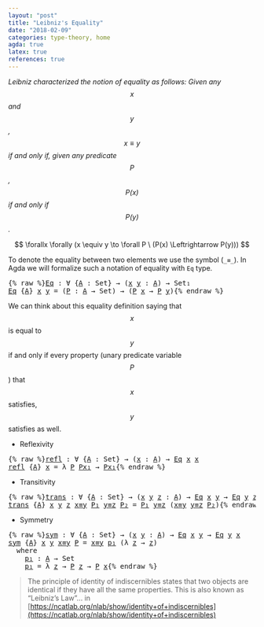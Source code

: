 ```yaml
---
layout: "post"
title: "Leibniz's Equality"
date: "2018-02-09"
categories: type-theory, home
agda: true
latex: true
references: true
---
```


*Leibniz characterized the notion of equality as follows:
  Given any $$x$$ and $$y$$, $$x \equiv y$$ if and only if, given any
  predicate $$P$$, $$P(x)$$ if and only if $$P(y)$$.*

$$
  \forallx \forally (x \equiv y \to \forall P \ (P(x) \Leftrightarrow P(y)))
$$

To denote the equality between two elements we use the symbol (`_≡_`).
In Agda we will formalize such a notation of equality with `Eq` type.

<pre class="Agda">{% raw %}<a id="Eq"></a><a id="564" href="{% endraw %}{{ site.baseurl }}{% link _posts/2018-02-09-leibniz-s-equality.md %}{% raw %}#564" class="Function">Eq</a> <a id="567" class="Symbol">:</a> <a id="569" class="Symbol">∀</a> <a id="571" class="Symbol">{</a><a id="572" href="{% endraw %}{{ site.baseurl }}{% link _posts/2018-02-09-leibniz-s-equality.md %}{% raw %}#572" class="Bound">A</a> <a id="574" class="Symbol">:</a> <a id="576" class="PrimitiveType">Set</a><a id="579" class="Symbol">}</a> <a id="581" class="Symbol">→</a> <a id="583" class="Symbol">(</a><a id="584" href="{% endraw %}{{ site.baseurl }}{% link _posts/2018-02-09-leibniz-s-equality.md %}{% raw %}#584" class="Bound">x</a> <a id="586" href="{% endraw %}{{ site.baseurl }}{% link _posts/2018-02-09-leibniz-s-equality.md %}{% raw %}#586" class="Bound">y</a> <a id="588" class="Symbol">:</a> <a id="590" href="{% endraw %}{{ site.baseurl }}{% link _posts/2018-02-09-leibniz-s-equality.md %}{% raw %}#572" class="Bound">A</a><a id="591" class="Symbol">)</a> <a id="593" class="Symbol">→</a> <a id="595" class="PrimitiveType">Set₁</a>
<a id="600" href="{% endraw %}{{ site.baseurl }}{% link _posts/2018-02-09-leibniz-s-equality.md %}{% raw %}#564" class="Function">Eq</a> <a id="603" class="Symbol">{</a><a id="604" href="{% endraw %}{{ site.baseurl }}{% link _posts/2018-02-09-leibniz-s-equality.md %}{% raw %}#604" class="Bound">A</a><a id="605" class="Symbol">}</a> <a id="607" href="{% endraw %}{{ site.baseurl }}{% link _posts/2018-02-09-leibniz-s-equality.md %}{% raw %}#607" class="Bound">x</a> <a id="609" href="{% endraw %}{{ site.baseurl }}{% link _posts/2018-02-09-leibniz-s-equality.md %}{% raw %}#609" class="Bound">y</a> <a id="611" class="Symbol">=</a> <a id="613" class="Symbol">(</a><a id="614" href="{% endraw %}{{ site.baseurl }}{% link _posts/2018-02-09-leibniz-s-equality.md %}{% raw %}#614" class="Bound">P</a> <a id="616" class="Symbol">:</a> <a id="618" href="{% endraw %}{{ site.baseurl }}{% link _posts/2018-02-09-leibniz-s-equality.md %}{% raw %}#604" class="Bound">A</a> <a id="620" class="Symbol">→</a> <a id="622" class="PrimitiveType">Set</a><a id="625" class="Symbol">)</a> <a id="627" class="Symbol">→</a> <a id="629" class="Symbol">(</a><a id="630" href="{% endraw %}{{ site.baseurl }}{% link _posts/2018-02-09-leibniz-s-equality.md %}{% raw %}#614" class="Bound">P</a> <a id="632" href="{% endraw %}{{ site.baseurl }}{% link _posts/2018-02-09-leibniz-s-equality.md %}{% raw %}#607" class="Bound">x</a> <a id="634" class="Symbol">→</a> <a id="636" href="{% endraw %}{{ site.baseurl }}{% link _posts/2018-02-09-leibniz-s-equality.md %}{% raw %}#614" class="Bound">P</a> <a id="638" href="{% endraw %}{{ site.baseurl }}{% link _posts/2018-02-09-leibniz-s-equality.md %}{% raw %}#609" class="Bound">y</a><a id="639" class="Symbol">)</a>{% endraw %}</pre>

We can think about this equality definition saying that $$x$$ is equal to $$y$$
if and only if every property (unary predicate variable $$P$$) that $$x$$
satisfies, $$y$$ satisfies as well.

* Reflexivity

<pre class="Agda">{% raw %}<a id="refl"></a><a id="872" href="{% endraw %}{{ site.baseurl }}{% link _posts/2018-02-09-leibniz-s-equality.md %}{% raw %}#872" class="Function">refl</a> <a id="877" class="Symbol">:</a> <a id="879" class="Symbol">∀</a> <a id="881" class="Symbol">{</a><a id="882" href="{% endraw %}{{ site.baseurl }}{% link _posts/2018-02-09-leibniz-s-equality.md %}{% raw %}#882" class="Bound">A</a> <a id="884" class="Symbol">:</a> <a id="886" class="PrimitiveType">Set</a><a id="889" class="Symbol">}</a> <a id="891" class="Symbol">→</a> <a id="893" class="Symbol">(</a><a id="894" href="{% endraw %}{{ site.baseurl }}{% link _posts/2018-02-09-leibniz-s-equality.md %}{% raw %}#894" class="Bound">x</a> <a id="896" class="Symbol">:</a> <a id="898" href="{% endraw %}{{ site.baseurl }}{% link _posts/2018-02-09-leibniz-s-equality.md %}{% raw %}#882" class="Bound">A</a><a id="899" class="Symbol">)</a> <a id="901" class="Symbol">→</a> <a id="903" href="{% endraw %}{{ site.baseurl }}{% link _posts/2018-02-09-leibniz-s-equality.md %}{% raw %}#564" class="Function">Eq</a> <a id="906" href="{% endraw %}{{ site.baseurl }}{% link _posts/2018-02-09-leibniz-s-equality.md %}{% raw %}#894" class="Bound">x</a> <a id="908" href="{% endraw %}{{ site.baseurl }}{% link _posts/2018-02-09-leibniz-s-equality.md %}{% raw %}#894" class="Bound">x</a>
<a id="910" href="{% endraw %}{{ site.baseurl }}{% link _posts/2018-02-09-leibniz-s-equality.md %}{% raw %}#872" class="Function">refl</a> <a id="915" class="Symbol">{</a><a id="916" href="{% endraw %}{{ site.baseurl }}{% link _posts/2018-02-09-leibniz-s-equality.md %}{% raw %}#916" class="Bound">A</a><a id="917" class="Symbol">}</a> <a id="919" href="{% endraw %}{{ site.baseurl }}{% link _posts/2018-02-09-leibniz-s-equality.md %}{% raw %}#919" class="Bound">x</a> <a id="921" class="Symbol">=</a> <a id="923" class="Symbol">λ</a> <a id="925" href="{% endraw %}{{ site.baseurl }}{% link _posts/2018-02-09-leibniz-s-equality.md %}{% raw %}#925" class="Bound">P</a> <a id="927" href="{% endraw %}{{ site.baseurl }}{% link _posts/2018-02-09-leibniz-s-equality.md %}{% raw %}#927" class="Bound">Px₁</a> <a id="931" class="Symbol">→</a> <a id="933" href="{% endraw %}{{ site.baseurl }}{% link _posts/2018-02-09-leibniz-s-equality.md %}{% raw %}#927" class="Bound">Px₁</a>{% endraw %}</pre>

* Transitivity

<pre class="Agda">{% raw %}<a id="trans"></a><a id="978" href="{% endraw %}{{ site.baseurl }}{% link _posts/2018-02-09-leibniz-s-equality.md %}{% raw %}#978" class="Function">trans</a> <a id="984" class="Symbol">:</a> <a id="986" class="Symbol">∀</a> <a id="988" class="Symbol">{</a><a id="989" href="{% endraw %}{{ site.baseurl }}{% link _posts/2018-02-09-leibniz-s-equality.md %}{% raw %}#989" class="Bound">A</a> <a id="991" class="Symbol">:</a> <a id="993" class="PrimitiveType">Set</a><a id="996" class="Symbol">}</a> <a id="998" class="Symbol">→</a> <a id="1000" class="Symbol">(</a><a id="1001" href="{% endraw %}{{ site.baseurl }}{% link _posts/2018-02-09-leibniz-s-equality.md %}{% raw %}#1001" class="Bound">x</a> <a id="1003" href="{% endraw %}{{ site.baseurl }}{% link _posts/2018-02-09-leibniz-s-equality.md %}{% raw %}#1003" class="Bound">y</a> <a id="1005" href="{% endraw %}{{ site.baseurl }}{% link _posts/2018-02-09-leibniz-s-equality.md %}{% raw %}#1005" class="Bound">z</a> <a id="1007" class="Symbol">:</a> <a id="1009" href="{% endraw %}{{ site.baseurl }}{% link _posts/2018-02-09-leibniz-s-equality.md %}{% raw %}#989" class="Bound">A</a><a id="1010" class="Symbol">)</a> <a id="1012" class="Symbol">→</a> <a id="1014" href="{% endraw %}{{ site.baseurl }}{% link _posts/2018-02-09-leibniz-s-equality.md %}{% raw %}#564" class="Function">Eq</a> <a id="1017" href="{% endraw %}{{ site.baseurl }}{% link _posts/2018-02-09-leibniz-s-equality.md %}{% raw %}#1001" class="Bound">x</a> <a id="1019" href="{% endraw %}{{ site.baseurl }}{% link _posts/2018-02-09-leibniz-s-equality.md %}{% raw %}#1003" class="Bound">y</a> <a id="1021" class="Symbol">→</a> <a id="1023" href="{% endraw %}{{ site.baseurl }}{% link _posts/2018-02-09-leibniz-s-equality.md %}{% raw %}#564" class="Function">Eq</a> <a id="1026" href="{% endraw %}{{ site.baseurl }}{% link _posts/2018-02-09-leibniz-s-equality.md %}{% raw %}#1003" class="Bound">y</a> <a id="1028" href="{% endraw %}{{ site.baseurl }}{% link _posts/2018-02-09-leibniz-s-equality.md %}{% raw %}#1005" class="Bound">z</a> <a id="1030" class="Symbol">→</a> <a id="1032" href="{% endraw %}{{ site.baseurl }}{% link _posts/2018-02-09-leibniz-s-equality.md %}{% raw %}#564" class="Function">Eq</a> <a id="1035" href="{% endraw %}{{ site.baseurl }}{% link _posts/2018-02-09-leibniz-s-equality.md %}{% raw %}#1001" class="Bound">x</a> <a id="1037" href="{% endraw %}{{ site.baseurl }}{% link _posts/2018-02-09-leibniz-s-equality.md %}{% raw %}#1005" class="Bound">z</a>
<a id="1039" href="{% endraw %}{{ site.baseurl }}{% link _posts/2018-02-09-leibniz-s-equality.md %}{% raw %}#978" class="Function">trans</a> <a id="1045" class="Symbol">{</a><a id="1046" href="{% endraw %}{{ site.baseurl }}{% link _posts/2018-02-09-leibniz-s-equality.md %}{% raw %}#1046" class="Bound">A</a><a id="1047" class="Symbol">}</a> <a id="1049" href="{% endraw %}{{ site.baseurl }}{% link _posts/2018-02-09-leibniz-s-equality.md %}{% raw %}#1049" class="Bound">x</a> <a id="1051" href="{% endraw %}{{ site.baseurl }}{% link _posts/2018-02-09-leibniz-s-equality.md %}{% raw %}#1051" class="Bound">y</a> <a id="1053" href="{% endraw %}{{ site.baseurl }}{% link _posts/2018-02-09-leibniz-s-equality.md %}{% raw %}#1053" class="Bound">z</a> <a id="1055" href="{% endraw %}{{ site.baseurl }}{% link _posts/2018-02-09-leibniz-s-equality.md %}{% raw %}#1055" class="Bound">x≡y</a> <a id="1059" href="{% endraw %}{{ site.baseurl }}{% link _posts/2018-02-09-leibniz-s-equality.md %}{% raw %}#1059" class="Bound">P₁</a> <a id="1062" href="{% endraw %}{{ site.baseurl }}{% link _posts/2018-02-09-leibniz-s-equality.md %}{% raw %}#1062" class="Bound">y≡z</a> <a id="1066" href="{% endraw %}{{ site.baseurl }}{% link _posts/2018-02-09-leibniz-s-equality.md %}{% raw %}#1066" class="Bound">P₂</a> <a id="1069" class="Symbol">=</a> <a id="1071" href="{% endraw %}{{ site.baseurl }}{% link _posts/2018-02-09-leibniz-s-equality.md %}{% raw %}#1059" class="Bound">P₁</a> <a id="1074" href="{% endraw %}{{ site.baseurl }}{% link _posts/2018-02-09-leibniz-s-equality.md %}{% raw %}#1062" class="Bound">y≡z</a> <a id="1078" class="Symbol">(</a><a id="1079" href="{% endraw %}{{ site.baseurl }}{% link _posts/2018-02-09-leibniz-s-equality.md %}{% raw %}#1055" class="Bound">x≡y</a> <a id="1083" href="{% endraw %}{{ site.baseurl }}{% link _posts/2018-02-09-leibniz-s-equality.md %}{% raw %}#1062" class="Bound">y≡z</a> <a id="1087" href="{% endraw %}{{ site.baseurl }}{% link _posts/2018-02-09-leibniz-s-equality.md %}{% raw %}#1066" class="Bound">P₂</a><a id="1089" class="Symbol">)</a>{% endraw %}</pre>

* Symmetry

<pre class="Agda">{% raw %}<a id="sym"></a><a id="1128" href="{% endraw %}{{ site.baseurl }}{% link _posts/2018-02-09-leibniz-s-equality.md %}{% raw %}#1128" class="Function">sym</a> <a id="1132" class="Symbol">:</a> <a id="1134" class="Symbol">∀</a> <a id="1136" class="Symbol">{</a><a id="1137" href="{% endraw %}{{ site.baseurl }}{% link _posts/2018-02-09-leibniz-s-equality.md %}{% raw %}#1137" class="Bound">A</a> <a id="1139" class="Symbol">:</a> <a id="1141" class="PrimitiveType">Set</a><a id="1144" class="Symbol">}</a> <a id="1146" class="Symbol">→</a> <a id="1148" class="Symbol">(</a><a id="1149" href="{% endraw %}{{ site.baseurl }}{% link _posts/2018-02-09-leibniz-s-equality.md %}{% raw %}#1149" class="Bound">x</a> <a id="1151" href="{% endraw %}{{ site.baseurl }}{% link _posts/2018-02-09-leibniz-s-equality.md %}{% raw %}#1151" class="Bound">y</a> <a id="1153" class="Symbol">:</a> <a id="1155" href="{% endraw %}{{ site.baseurl }}{% link _posts/2018-02-09-leibniz-s-equality.md %}{% raw %}#1137" class="Bound">A</a><a id="1156" class="Symbol">)</a> <a id="1158" class="Symbol">→</a> <a id="1160" href="{% endraw %}{{ site.baseurl }}{% link _posts/2018-02-09-leibniz-s-equality.md %}{% raw %}#564" class="Function">Eq</a> <a id="1163" href="{% endraw %}{{ site.baseurl }}{% link _posts/2018-02-09-leibniz-s-equality.md %}{% raw %}#1149" class="Bound">x</a> <a id="1165" href="{% endraw %}{{ site.baseurl }}{% link _posts/2018-02-09-leibniz-s-equality.md %}{% raw %}#1151" class="Bound">y</a> <a id="1167" class="Symbol">→</a> <a id="1169" href="{% endraw %}{{ site.baseurl }}{% link _posts/2018-02-09-leibniz-s-equality.md %}{% raw %}#564" class="Function">Eq</a> <a id="1172" href="{% endraw %}{{ site.baseurl }}{% link _posts/2018-02-09-leibniz-s-equality.md %}{% raw %}#1151" class="Bound">y</a> <a id="1174" href="{% endraw %}{{ site.baseurl }}{% link _posts/2018-02-09-leibniz-s-equality.md %}{% raw %}#1149" class="Bound">x</a>
<a id="1176" href="{% endraw %}{{ site.baseurl }}{% link _posts/2018-02-09-leibniz-s-equality.md %}{% raw %}#1128" class="Function">sym</a> <a id="1180" class="Symbol">{</a><a id="1181" href="{% endraw %}{{ site.baseurl }}{% link _posts/2018-02-09-leibniz-s-equality.md %}{% raw %}#1181" class="Bound">A</a><a id="1182" class="Symbol">}</a> <a id="1184" href="{% endraw %}{{ site.baseurl }}{% link _posts/2018-02-09-leibniz-s-equality.md %}{% raw %}#1184" class="Bound">x</a> <a id="1186" href="{% endraw %}{{ site.baseurl }}{% link _posts/2018-02-09-leibniz-s-equality.md %}{% raw %}#1186" class="Bound">y</a> <a id="1188" href="{% endraw %}{{ site.baseurl }}{% link _posts/2018-02-09-leibniz-s-equality.md %}{% raw %}#1188" class="Bound">x≡y</a> <a id="1192" href="{% endraw %}{{ site.baseurl }}{% link _posts/2018-02-09-leibniz-s-equality.md %}{% raw %}#1192" class="Bound">P</a> <a id="1194" class="Symbol">=</a> <a id="1196" href="{% endraw %}{{ site.baseurl }}{% link _posts/2018-02-09-leibniz-s-equality.md %}{% raw %}#1188" class="Bound">x≡y</a> <a id="1200" href="{% endraw %}{{ site.baseurl }}{% link _posts/2018-02-09-leibniz-s-equality.md %}{% raw %}#1225" class="Function">p₁</a> <a id="1203" class="Symbol">(λ</a> <a id="1206" href="{% endraw %}{{ site.baseurl }}{% link _posts/2018-02-09-leibniz-s-equality.md %}{% raw %}#1206" class="Bound">z</a> <a id="1208" class="Symbol">→</a> <a id="1210" href="{% endraw %}{{ site.baseurl }}{% link _posts/2018-02-09-leibniz-s-equality.md %}{% raw %}#1206" class="Bound">z</a><a id="1211" class="Symbol">)</a>
  <a id="1215" class="Keyword">where</a>
    <a id="1225" href="{% endraw %}{{ site.baseurl }}{% link _posts/2018-02-09-leibniz-s-equality.md %}{% raw %}#1225" class="Function">p₁</a> <a id="1228" class="Symbol">:</a> <a id="1230" href="{% endraw %}{{ site.baseurl }}{% link _posts/2018-02-09-leibniz-s-equality.md %}{% raw %}#1181" class="Bound">A</a> <a id="1232" class="Symbol">→</a> <a id="1234" class="PrimitiveType">Set</a>
    <a id="1242" href="{% endraw %}{{ site.baseurl }}{% link _posts/2018-02-09-leibniz-s-equality.md %}{% raw %}#1225" class="Function">p₁</a> <a id="1245" class="Symbol">=</a> <a id="1247" class="Symbol">λ</a> <a id="1249" href="{% endraw %}{{ site.baseurl }}{% link _posts/2018-02-09-leibniz-s-equality.md %}{% raw %}#1249" class="Bound">z</a> <a id="1251" class="Symbol">→</a> <a id="1253" href="{% endraw %}{{ site.baseurl }}{% link _posts/2018-02-09-leibniz-s-equality.md %}{% raw %}#1192" class="Bound">P</a> <a id="1255" href="{% endraw %}{{ site.baseurl }}{% link _posts/2018-02-09-leibniz-s-equality.md %}{% raw %}#1249" class="Bound">z</a> <a id="1257" class="Symbol">→</a> <a id="1259" href="{% endraw %}{{ site.baseurl }}{% link _posts/2018-02-09-leibniz-s-equality.md %}{% raw %}#1192" class="Bound">P</a> <a id="1261" href="{% endraw %}{{ site.baseurl }}{% link _posts/2018-02-09-leibniz-s-equality.md %}{% raw %}#1184" class="Bound">x</a>{% endraw %}</pre>

> The principle of identity of indiscernibles states that two objects
are identical if they have all the same properties.
This is also known as “Leibniz’s Law”... in [https://ncatlab.org/nlab/show/identity+of+indiscernibles](https://ncatlab.org/nlab/show/identity+of+indiscernibles)
